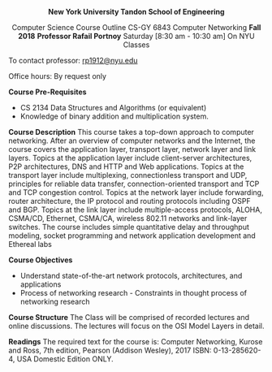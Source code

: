<p align=center><strong>New York University Tandon School of Engineering</strong></p>
<p align=center>Computer Science
Course Outline CS-GY 6843 Computer Networking
<strong>Fall 2018</strong>
<strong>Professor Rafail Portnoy</strong>
Saturday [8:30 am - 10:30 am]
On NYU Classes</p>

To contact professor: [rp1912@nyu.edu](mailto:rp1912@nyu.edu)

Office hours: By request only

__**Course Pre-Requisites**__
 - CS 2134 Data Structures and Algorithms (or equivalent)
 - Knowledge of binary addition and multiplication system.

__**Course Description**__
This course takes a top-down approach to computer networking. After an overview of computer networks and the Internet, the course covers the application layer, transport layer, network layer and link layers. Topics at the application layer include client-server architectures, P2P architectures, DNS and HTTP and Web applications. Topics at the transport layer include multiplexing, connectionless transport and UDP, principles for reliable data transfer, connection-oriented transport and TCP and TCP congestion control. Topics at the network layer include forwarding, router architecture, the IP protocol and routing protocols including OSPF and BGP. Topics at the link layer include multiple-access protocols, ALOHA, CSMA/CD, Ethernet, CSMA/CA, wireless 802.11 networks and link-layer switches. The course includes simple quantitative delay and throughput modeling, socket programming and network application development and Ethereal labs

__**Course Objectives**__
- Understand state-of-the-art network protocols, architectures, and applications  
- Process of networking research - Constraints in thought process of networking research

__**Course Structure**__
The Class will be comprised of recorded lectures and online discussions. The lectures will focus on the OSI Model Layers in detail.  

__**Readings**__
The required text for the course is: Computer Networking, Kurose and Ross, 7th edition, Pearson (Addison Wesley), 2017 ISBN: 0-13-285620-4, USA Domestic Edition ONLY.